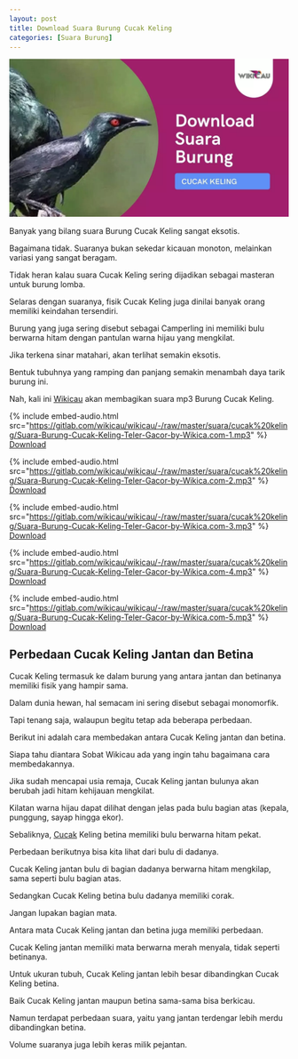 ```yaml
---
layout: post
title: Download Suara Burung Cucak Keling
categories: [Suara Burung]
---
```


![](/images/suara-cucak-keling.webp)

Banyak yang bilang suara Burung Cucak Keling sangat eksotis.

Bagaimana tidak. Suaranya bukan sekedar kicauan monoton, melainkan variasi yang sangat beragam.

Tidak heran kalau suara Cucak Keling sering dijadikan sebagai masteran untuk burung lomba.

Selaras dengan suaranya, fisik Cucak Keling juga dinilai banyak orang memiliki keindahan tersendiri.

Burung yang juga sering disebut sebagai Camperling ini memiliki bulu berwarna hitam dengan pantulan warna hijau yang mengkilat.

Jika terkena sinar matahari, akan terlihat semakin eksotis.

Bentuk tubuhnya yang ramping dan panjang semakin menambah daya tarik burung ini.

Nah, kali ini [Wikicau](https://wikicau.com/) akan membagikan suara mp3 Burung Cucak Keling.

{% include embed-audio.html src="https://gitlab.com/wikicau/wikicau/-/raw/master/suara/cucak%20keling/Suara-Burung-Cucak-Keling-Teler-Gacor-by-Wikica.com-1.mp3" %}
[Download](http://bit.ly/2L0k8Bk)

{% include embed-audio.html src="https://gitlab.com/wikicau/wikicau/-/raw/master/suara/cucak%20keling/Suara-Burung-Cucak-Keling-Teler-Gacor-by-Wikica.com-2.mp3" %}
[Download](http://bit.ly/2L48GEI)

{% include embed-audio.html src="https://gitlab.com/wikicau/wikicau/-/raw/master/suara/cucak%20keling/Suara-Burung-Cucak-Keling-Teler-Gacor-by-Wikica.com-3.mp3" %}
[Download](http://bit.ly/2ISm6Rm)

{% include embed-audio.html src="https://gitlab.com/wikicau/wikicau/-/raw/master/suara/cucak%20keling/Suara-Burung-Cucak-Keling-Teler-Gacor-by-Wikica.com-4.mp3" %}
[Download](http://bit.ly/2N4WdmM)

{% include embed-audio.html src="https://gitlab.com/wikicau/wikicau/-/raw/master/suara/cucak%20keling/Suara-Burung-Cucak-Keling-Teler-Gacor-by-Wikica.com-5.mp3" %}
[Download](http://bit.ly/31MGyfk)

## Perbedaan Cucak Keling Jantan dan Betina

Cucak Keling termasuk ke dalam burung yang antara jantan dan betinanya memiliki fisik yang hampir sama.

Dalam dunia hewan, hal semacam ini sering disebut sebagai monomorfik.

Tapi tenang saja, walaupun begitu tetap ada beberapa perbedaan.

Berikut ini adalah cara membedakan antara Cucak Keling jantan dan betina.

Siapa tahu diantara Sobat Wikicau ada yang ingin tahu bagaimana cara membedakannya.

Jika sudah mencapai usia remaja, Cucak Keling jantan bulunya akan berubah jadi hitam kehijauan mengkilat.

Kilatan warna hijau dapat dilihat dengan jelas pada bulu bagian atas (kepala, punggung, sayap hingga ekor).

Sebaliknya, [Cucak](https://wikicau.com/suara-cucak-jenggot/) Keling betina memiliki bulu berwarna hitam pekat.

Perbedaan berikutnya bisa kita lihat dari bulu di dadanya.

Cucak Keling jantan bulu di bagian dadanya berwarna hitam mengkilap, sama seperti bulu bagian atas.

Sedangkan Cucak Keling betina bulu dadanya memiliki corak.

Jangan lupakan bagian mata.

Antara mata Cucak Keling jantan dan betina juga memiliki perbedaan.

Cucak Keling jantan memiliki mata berwarna merah menyala, tidak seperti betinanya.

Untuk ukuran tubuh, Cucak Keling jantan lebih besar dibandingkan Cucak Keling betina.

Baik Cucak Keling jantan maupun betina sama-sama bisa berkicau.

Namun terdapat perbedaan suara, yaitu yang jantan terdengar lebih merdu dibandingkan betina.

Volume suaranya juga lebih keras milik pejantan.